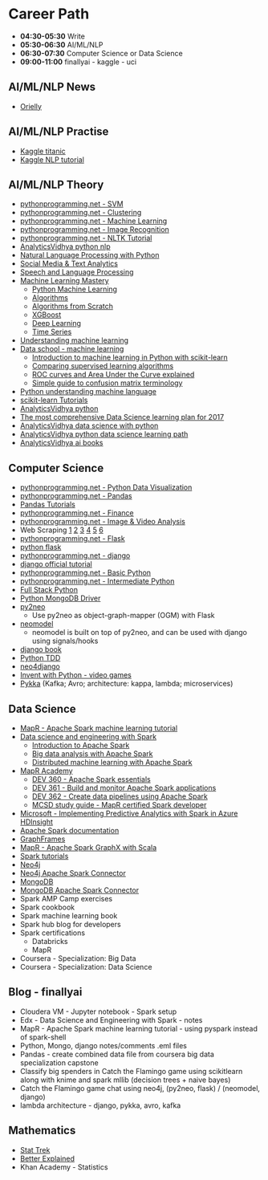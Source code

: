 # Career Path #

+ **04:30-05:30** Write
+ **05:30-06:30** AI/ML/NLP
+ **06:30-07:30** Computer Science or Data Science
+ **09:00-11:00** finallyai - kaggle - uci

## AI/ML/NLP News ##
+ [Orielly](https://www.oreilly.com/topics/ai)

## AI/ML/NLP Practise ##
+ [Kaggle titanic](https://www.kaggle.com/c/titanic)
+ [Kaggle NLP tutorial](https://www.kaggle.com/c/word2vec-nlp-tutorial)

## AI/ML/NLP Theory ##
+ [pythonprogramming.net - SVM](https://pythonprogramming.net/machine-learning-python-sklearn-intro/)
+ [pythonprogramming.net - Clustering](https://pythonprogramming.net/flat-clustering-machine-learning-python-scikit-learn/)
+ [pythonprogramming.net - Machine Learning](https://pythonprogramming.net/machine-learning-tutorial-python-introduction/)
+ [pythonprogramming.net - Image Recognition](https://pythonprogramming.net/image-recognition-python/)
+ [pythonprogramming.net - NLTK Tutorial](https://pythonprogramming.net/tokenizing-words-sentences-nltk-tutorial/)
+ [AnalyticsVidhya python nlp](https://www.analyticsvidhya.com/blog/2017/01/ultimate-guide-to-understand-implement-natural-language-processing-codes-in-python/)
+ [Natural Language Processing with Python](http://www.nltk.org/book/)
+ [Social Media & Text Analytics](http://socialmedia-class.org/index.html)
+ [Speech and Language Processing](https://cocoxu.github.io/courses/5525_spring17.html)
+ [Machine Learning Mastery](http://machinelearningmastery.com/)
  - [Python Machine Learning](http://machinelearningmastery.com/category/python-machine-learning/)
  - [Algorithms](http://machinelearningmastery.com/category/machine-learning-algorithms/)
  - [Algorithms from Scratch](http://machinelearningmastery.com/category/algorithms-from-scratch/)
  - [XGBoost](http://machinelearningmastery.com/category/xgboost/)
  - [Deep Learning](http://machinelearningmastery.com/category/deep-learning/)
  - [Time Series](http://machinelearningmastery.com/category/time-series/)
+ [Understanding machine learning](https://github.com/faameem/machine-learning/tree/master/understanding-machine-learning)
+ [Data school - machine learning](http://www.dataschool.io/tag/machine-learning/)
  - [Introduction to machine learning in Python with scikit-learn](http://www.dataschool.io/machine-learning-with-scikit-learn/)
  - [Comparing supervised learning algorithms](http://www.dataschool.io/comparing-supervised-learning-algorithms/)
  - [ROC curves and Area Under the Curve explained](http://www.dataschool.io/roc-curves-and-auc-explained/)
  - [Simple guide to confusion matrix terminology](http://www.dataschool.io/simple-guide-to-confusion-matrix-terminology/)
+ [Python understanding machine language](https://github.com/faameem/machine-learning/tree/master/python-understanding-machine-learning)
+ [scikit-learn Tutorials](http://scikit-learn.org/stable/tutorial/index.html)
+ [AnalyticsVidhya python](https://www.analyticsvidhya.com/blog/category/python-2/)
+ [The most comprehensive Data Science learning plan for 2017](https://www.analyticsvidhya.com/blog/2017/01/the-most-comprehensive-data-science-learning-plan-for-2017/)
+ [AnalyticsVidhya data science with python](https://www.analyticsvidhya.com/blog/2016/01/complete-tutorial-learn-data-science-python-scratch-2/)
+ [AnalyticsVidhya python data science learning path](https://www.analyticsvidhya.com/learning-paths-data-science-business-analytics-business-intelligence-big-data/learning-path-data-science-python/)
+ [AnalyticsVidhya ai books](https://www.analyticsvidhya.com/blog/2015/10/read-books-for-beginners-machine-learning-artificial-intelligence/)

## Computer Science ##
+ [pythonprogramming.net - Python Data Visualization](https://pythonprogramming.net/matplotlib-intro-tutorial/)
+ [pythonprogramming.net - Pandas](https://pythonprogramming.net/data-analysis-python-pandas-tutorial-introduction/)
+ [Pandas Tutorials](http://pandas.pydata.org/pandas-docs/stable/tutorials.html)
+ [pythonprogramming.net - Finance](https://pythonprogramming.net/getting-stock-prices-python-programming-for-finance/)
+ [pythonprogramming.net - Image & Video Analysis](https://pythonprogramming.net/loading-images-python-opencv-tutorial/)
+ Web Scraping
  [1](http://docs.python-guide.org/en/latest/scenarios/scrape/)
  [2](https://automatetheboringstuff.com/chapter11/)
  [3](http://www.gregreda.com/2013/03/03/web-scraping-101-with-python/)
  [4](https://first-web-scraper.readthedocs.io/en/latest/)
  [5](https://www.dataquest.io/blog/web-scraping-tutorial-python/)
  [6](https://www.analyticsvidhya.com/blog/2015/10/beginner-guide-web-scraping-beautiful-soup-python/)
+ [pythonprogramming.net - Flask](https://pythonprogramming.net/practical-flask-introduction/)
+ [python flask](http://flask.pocoo.org/)
+ [pythonprogramming.net - django](https://pythonprogramming.net/django-web-development-with-python-intro/)
+ [django official tutorial](https://docs.djangoproject.com/en/1.10/intro/tutorial01/)
+ [pythonprogramming.net - Basic Python](https://pythonprogramming.net/introduction-to-python-programming/)
+ [pythonprogramming.net - Intermediate Python](https://pythonprogramming.net/introduction-intermediate-python-tutorial/)
+ [Full Stack Python](https://www.fullstackpython.com/)
+ [Python MongoDB Driver](https://docs.mongodb.com/ecosystem/drivers/python/)
+ [py2neo](http://www.slideshare.net/sonal-raj/neo4j-and-python-pycon-india-2014-talk)
  - Use py2neo as object-graph-mapper (OGM) with Flask
+ [neomodel](http://neomodel.readthedocs.io/en/latest/)
  - neomodel is built on top of py2neo, and can be used with django using signals/hooks
+ [django book](http://djangobook.com/)
+ [Python TDD](http://www.obeythetestinggoat.com/)
+ [neo4django](https://neo4django.readthedocs.io/en/latest/index.html)
+ [Invent with Python - video games](http://inventwithpython.com/)
+ [Pykka](https://www.pykka.org/en/latest/)
(Kafka; Avro; architecture: kappa, lambda; microservices)

## Data Science ##
+ [MapR - Apache Spark machine learning tutorial](https://www.mapr.com/blog/apache-spark-machine-learning-tutorial)
+ [Data science and engineering with Spark](https://courses.edx.org/dashboard/programs/21/data-science-and-engineering-with-spark)
  - [Introduction to Apache Spark](https://www.edx.org/course/introduction-apache-spark-uc-berkeleyx-cs105x)
  - [Big data analysis with Apache Spark](https://www.edx.org/course/big-data-analysis-apache-spark-uc-berkeleyx-cs110x)
  - [Distributed machine learning with Apache Spark](https://courses.edx.org/courses/course-v1:BerkeleyX+CS120x+2T2016/info)
+ [MapR Academy](http://learn.mapr.com/)
  - [DEV 360 - Apache Spark essentials](http://learn.mapr.com/dev-360-apache-spark-essentials)
  - [DEV 361 - Build and monitor Apache Spark applications](http://learn.mapr.com/dev-361-build-and-monitor-apache-spark-applications)
  - [DEV 362 - Create data pipelines using Apache Spark](http://learn.mapr.com/dev-362-create-data-pipelines-using-apache-spark)
  - [MCSD study guide - MapR certified Spark developer](http://learn.mapr.com/free-spark-certification-study-guide)
+ [Microsoft - Implementing Predictive Analytics with Spark in Azure HDInsight](https://courses.edx.org/courses/course-v1:Microsoft+DAT202.3x+1T2017/info)
+ [Apache Spark documentation](http://spark.apache.org/docs/latest/)
+ [GraphFrames](http://graphframes.github.io/index.html)
+ [MapR - Apache Spark GraphX with Scala](https://www.mapr.com/blog/how-get-started-using-apache-spark-graphx-scala)
+ [Spark tutorials](http://sparktutorials.net/)
+ [Neo4j](https://neo4j.com/developer/get-started/)
+ [Neo4j Apache Spark Connector](https://neo4j.com/blog/neo4j-3-0-apache-spark-connector/)
+ [MongoDB](https://docs.mongodb.com/manual/)
+ [MongoDB Apache Spark Connector](https://www.mongodb.com/products/spark-connector)
+ Spark AMP Camp exercises
+ Spark cookbook
+ Spark machine learning book
+ Spark hub blog for developers
+ Spark certifications
  - Databricks
  - MapR
+ Coursera - Specialization: Big Data 
+ Coursera - Specialization: Data Science

## Blog - finallyai ##
+ Cloudera VM - Jupyter notebook - Spark setup
+ Edx - Data Science and Engineering with Spark - notes
+ MapR - Apache Spark machine learning tutorial - using pyspark instead of spark-shell
+ Python, Mongo, django notes/comments .eml files
+ Pandas - create combined data file from coursera big data specialization capstone
+ Classify big spenders in Catch the Flamingo game using scikitlearn along with knime and spark mllib (decision trees + naive bayes)
+ Catch the Flamingo game chat using neo4j, (py2neo, flask) / (neomodel, django)
+ lambda architecture - django, pykka, avro, kafka

## Mathematics ##
+ [Stat Trek](http://stattrek.com/)
+ [Better Explained](https://betterexplained.com/)
+ Khan Academy - Statistics
